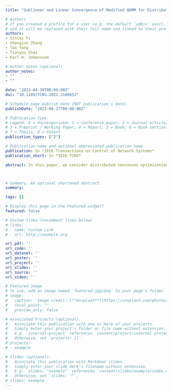 ```yaml
---
title: "Sublinear and Linear Convergence of Modified ADMM for Distributed Nonconvex Optimization"

# Authors
# If you created a profile for a user (e.g. the default `admin` user), write the username (folder name) here 
# and it will be replaced with their full name and linked to their profile.
authors:
- Xinlei Yi
- Shengjun Zhang
- Tao Yang
- Tianyou Chai
- Karl H. Johansson

# Author notes (optional)
author_notes:
- ""
- ""

date: "2022-04-30T00:00:00Z"
doi: "10.1109/TCNS.2022.3186653"

# Schedule page publish date (NOT publication's date).
publishDate: "2022-06-27T00:00:00Z"

# Publication type.
# Legend: 0 = Uncategorized; 1 = Conference paper; 2 = Journal article;
# 3 = Preprint / Working Paper; 4 = Report; 5 = Book; 6 = Book section;
# 7 = Thesis; 8 = Patent
publication_types: ["2"]

# Publication name and optional abbreviated publication name.
publication: In *IEEE Transactions on Control of Network Systems*
publication_short: In *IEEE TCNS*

abstract: In this paper, we consider distributed nonconvex optimization over an undirected connected network. Each agent can only access to its own local nonconvex cost function and all agents collaborate to minimize the sum of   these functions by using local information exchange. We first propose a novel distributed alternating direction method of multipliers (ADMM) algorithm. We show that the proposed algorithm sublinearly converges to a stationary point if each local cost function is smooth and the algorithm parameters are chosen appropriately. We also show that the proposed algorithm linearly converges to a global optimum under an additional condition that the global cost function satisfies the Polyak--{\L}ojasiewicz condition. We then propose a distributed linearized ADMM (L-ADMM) algorithm, derived from the proposed ADMM algorithm by linearizing the local cost function at each iteration. We show that the L-ADMM algorithm has the same convergence properties as the ADMM algorithm under the same conditions. Numerical simulations are included to verify the correctness and efficiency of the proposed algorithms.



# Summary. An optional shortened abstract.
summary:

tags: []

# Display this page in the Featured widget?
featured: false

# Custom links (uncomment lines below)
# links:
# - name: Custom Link
#   url: http://example.org

url_pdf: ''
url_code: ''
url_dataset: ''
url_poster: ''
url_project: ''
url_slides: ''
url_source: ''
url_video: ''

# Featured image
# To use, add an image named `featured.jpg/png` to your page's folder. 
# image:
#   caption: 'Image credit: [**Unsplash**](https://unsplash.com/photos/pLCdAaMFLTE)'
#   focal_point: ""
#   preview_only: false

# Associated Projects (optional).
#   Associate this publication with one or more of your projects.
#   Simply enter your project's folder or file name without extension.
#   E.g. `internal-project` references `content/project/internal-project/index.md`.
#   Otherwise, set `projects: []`.
# projects:
# - example

# Slides (optional).
#   Associate this publication with Markdown slides.
#   Simply enter your slide deck's filename without extension.
#   E.g. `slides: "example"` references `content/slides/example/index.md`.
#   Otherwise, set `slides: ""`.
# slides: example
---
```


<!-- {{% callout note %}}
Click the *Cite* button above to demo the feature to enable visitors to import publication metadata into their reference management software.
{{% /callout %}}

{{% callout note %}}
Create your slides in Markdown - click the *Slides* button to check out the example.
{{% /callout %}}

Supplementary notes can be added here, including [code, math, and images](https://wowchemy.com/docs/writing-markdown-latex/). -->
